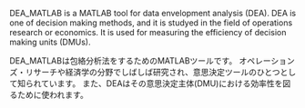 DEA_MATLAB is a MATLAB tool for data envelopment analysis (DEA).
DEA is one of decision making methods, and it is studyed in the field of operations research or economics.
It is used for measuring the efficiency of decision making units (DMUs).

DEA_MATLABは包絡分析法をするためのMATLABツールです。
オペレーションズ・リサーチや経済学の分野でしばしば研究され、意思決定ツールのひとつとして知られています。
また、DEAはその意思決定主体(DMU)における効率性を図るために使われます。
